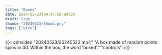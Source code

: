 ```yaml
---
title: "Boxed"
date: 2024-05-23T04:47:52-04:00
draft: true
thumb: "20240523/thumb.png"
tags: ["wire"]
---
```


{{< cdnvideo "20240523/20240523.mp4" "A box made of random points spins in 3d. Within the box, the word 'boxed'." "controls" >}}
